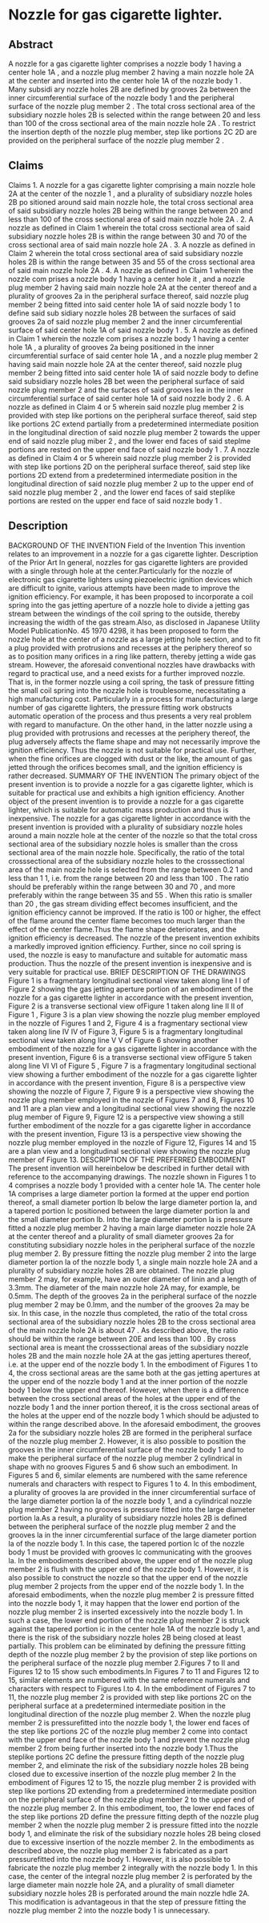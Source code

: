 # Nozzle for gas cigarette lighter.

## Abstract
A nozzle for a gas cigarette lighter comprises a nozzle body 1 having a center hole 1A , and a nozzle plug member 2 having a main nozzle hole 2A at the center and inserted into the center hole 1A of the nozzle body 1 . Many subsidi ary nozzle holes 2B are defined by grooves 2a between the inner circumferential surface of the nozzle body 1 and the peripheral surface of the nozzle plug member 2 . The total cross sectional area of the subsidiary nozzle holes 2B is selected within the range between 20 and less than 100 of the cross sectional area of the main nozzle hole 2A . To restrict the insertion depth of the nozzle plug member, step like portions 2C 2D are provided on the peripheral surface of the nozzle plug member 2 .

## Claims
Claims 1. A nozzle for a gas cigarette lighter comprising a main nozzle hole 2A at the center of the nozzle 1 , and a plurality of subsidiary nozzle holes 2B po sitioned around said main nozzle hole, the total cross sectional area of said subsidiary nozzle holes 2B being within the range between 20 and less than 100 of the cross sectional area of said main nozzle hole 2A . 2. A nozzle as defined in Claim 1 wherein the total cross sectional area of said subsidiary nozzle holes 2B is within the range between 30 and 70 of the cross sectional area of said main nozzle hole 2A . 3. A nozzle as defined in Claim 2 wherein the total cross sectional area of said subsidiary nozzle holes 2B is within the range between 35 and 55 of the cross sectional area of said main nozzle hole 2A . 4. A nozzle as defined in Claim 1 wherein the nozzle com prises a nozzle body 1 having a center hole it , and a nozzle plug member 2 having said main nozzle hole 2A at the center thereof and a plurality of grooves 2a in the peripheral surface thereof, said nozzle plug member 2 being fitted into said center hole 1A of said nozzle body 1 to define said sub sidiary nozzle holes 2B between the surfaces of said grooves 2a of said nozzle plug member 2 and the inner circumferential surface of said center hole 1A of said nozzle body 1 . 5. A nozzle as defined in Claim 1 wherein the nozzle com prises a nozzle body 1 having a center hole 1A , a plurality of grooves 2a being positioned in the inner circumferential surface of said center hole 1A , and a nozzle plug member 2 having said main nozzle hole 2A at the center thereof, said nozzle plug member 2 being fitted into said center hole 1A of said nozzle body to define said subsidiary nozzle holes 2B bet ween the peripheral surface of said nozzle plug member 2 and the surfaces of said grooves lea in the inner circumferential surface of said center hole 1A of said nozzle body 2 . 6. A nozzle as defined in Claim 4 or 5 wherein said nozzle plug member 2 is provided with step like portions on the peripheral surface thereof, said step like portions 2C extend partially from a predetermined intermediate position in the longitudinal direction of said nozzle plug member 2 towards the upper end of said nozzle plug miber 2 , and the lower end faces of said steplme portions are rested on the upper end face of said nozzle body 1 . 7. A nozzle as defined in Claim 4 or 5 wherein said nozzle plug member 2 is provided with step like portions 2D on the peripheral surface thereof, said step like portions 2D extend from a predetermined intermediate position in the longitudinal direction of said nozzle plug member 2 up to the upper end of said nozzle plug member 2 , and the lower end faces of said steplike portions are rested on the upper end face of said nozzle body 1 .

## Description
BACKGROUND OF THE INVENTION Field of the Invention This invention relates to an improvement in a nozzle for a gas cigarette lighter. Description of the Prior Art In general, nozzles for gas cigarette lighters are provided with a single through hole at the center.Particularly for the nozzle of electronic gas cigarette lighters using piezoelectric ignition devices which are difficult to ignite, various attempts have been made to improve the ignition efficiency. For example, it has been proposed to incorporate a coil spring into the gas jetting aperture of a nozzle hole to divide a jetting gas stream between the windings of the coil spring to the outside, thereby increasing the width of the gas stream.Also, as disclosed in Japanese Utility Model PublicationNo. 45 1970 4298, it has been proposed to form the nozzle hole at the center of a nozzle as a large jetting hole section, and to fit a plug provided with protrusions and recesses at the periphery thereof so as to position many orifices in a ring like pattern, thereby jetting a wide gas stream. However, the aforesaid conventional nozzles have drawbacks with regard to practical use, and a need exists for a further improved nozzle. That is, in the former nozzle using a coil spring, the task of pressure fitting the small coil spring into the nozzle hole is troublesome, necessitating a high manufacturing cost. Particularly in a process for manufacturing a large number of gas cigarette lighters, the pressure fitting work obstructs automatic operation of the process and thus presents a very real problem with regard to manufacture. On the other hand, in the latter nozzle using a plug provided with protrusions and recesses at the periphery thereof, the plug adversely affects the flame shape and may not necessarily improve the ignition efficiency. Thus the nozzle is not suitable for practical use. Further, when the fine orifices are clogged with dust or the like, the amount of gas jetted through the orifices becomes small, and the ignition efficiency is rather decreased. SUMMARY OF THE INVENTION The primary object of the present invention is to provide a nozzle for a gas cigarette lighter, which is suitable for practical use and exhibits a high ignition efficiency. Another object of the present invention is to provide a nozzle for a gas cigarette lighter, which is suitable for automatic mass production and thus is inexpensive. The nozzle for a gas cigarette lighter in accordance with the present invention is provided with a plurality of subsidiary nozzle holes around a main nozzle hole at the center of the nozzle so that the total cross sectional area of the subsidiary nozzle holes is smaller than the cross sectional area of the main nozzle hole. Specifically, the ratio of the total crosssectional area of the subsidiary nozzle holes to the crosssectional area of the main nozzle hole is selected from the range between 0.2 1 and less than 1 1, i.e. from the range between 20 and less than 100 . The ratio should be preferably within the range between 30 and 70 , and more preferably within the range between 35 and 55 . When this ratio is smaller than 20 , the gas stream dividing effect becomes insufficient, and the ignition efficiency cannot be improved. If the ratio is 100 or higher, the effect of the flame around the center flame becomes too much larger than the effect of the center flame.Thus the flame shape deteriorates, and the ignition efficiency is decreased. The nozzle of the present invention exhibits a markedly improved ignition efficiency. Further, since no coil spring is used, the nozzle is easy to manufacture and suitable for automatic mass production. Thus the nozzle of the present invention is inexpensive and is very suitable for practical use. BRIEF DESCRIPTION OF THE DRAWINGS Figure 1 is a fragmentary longitudinal sectional view taken along line I I of Figure 2 showing the gas jetting aperture portion of an embodiment of the nozzle for a gas cigarette lighter in accordance with the present invention, Figure 2 is a transverse sectional view ofFigure 1 taken along line II II of Figure 1 , Figure 3 is a plan view showing the nozzle plug member employed in the nozzle of Figures 1 and 2, Figure 4 is a fragmentary sectional view taken along line IV IV of Figure 3, Figure 5 is a fragmentary longitudinal sectional view taken along line V V of Figure 6 showing another embodiment of the nozzle for a gas cigarette lighter in accordance with the present invention, Figure 6 is a transverse sectional view ofFigure 5 taken along line VI VI of Figure 5 , Figure 7 is a fragmentary longitudinal sectional view showing a further embodiment of the nozzle for a gas cigarette lighter in accordance with the present invention, Figure 8 is a perspective view showing the nozzle of Figure 7, Figure 9 is a perspective view showing the nozzle plug member employed in the nozzle of Figures 7 and 8, Figures 10 and 11 are a plan view and a longitudinal sectional view showing the nozzle plug member of Figure 9, Figure 12 is a perspective view showing a still further embodiment of the nozzle for a gas cigarette ligher in accordance with the present invention, Figure 13 is a perspective view showing the nozzle plug member employed in the nozzle of Figure 12, Figures 14 and 15 are a plan view and a longitudinal sectional view showing the nozzle plug member of Figure 13. DESCRIPTION OF THE PREFERRED EMBODIMENT The present invention will hereinbelow be described in further detail with reference to the accompanying drawings. The nozzle shown in Figures 1 to 4 comprises a nozzle body 1 provided with a center hole 1A. The center hole 1A comprises a large diameter portion la formed at the upper end portion thereof, a small diameter portion lb below the large diameter portion la, and a tapered portion lc positioned between the large diameter portion la and the small diameter portion Ib. Into the large diameter portion la is pressure fitted a nozzle plug member 2 having a main large diameter nozzle hole 2A at the center thereof and a plurality of small diameter grooves 2a for constituting subsidiary nozzle holes in the peripheral surface of the nozzle plug member 2. By pressure fitting the nozzle plug member 2 into the large diameter portion la of the nozzle body 1, a single main nozzle hole 2A and a plurality of subsidiary nozzle holes 2B are obtained. The nozzle plug member 2 may, for example, have an outer diameter of linin and a length of 3.3mm. The diameter of the main nozzle hole 2A may, for example, be 0.5mm. The depth of the grooves 2a in the peripheral surface of the nozzle plug member 2 may be 0.lmm, and the number of the grooves 2a may be six. In this case, in the nozzle thus completed, the ratio of the total cross sectional area of the subsidiary nozzle holes 2B to the cross sectional area of the main nozzle hole 2A is about 47 . As described above, the ratio should be within the range between 20E and less than 100 . By cross sectional area is meant the crosssectional areas of the subsidiary nozzle holes 2B and the main nozzle hole 2A at the gas jetting apertures thereof, i.e. at the upper end of the nozzle body 1. In the embodiment of Figures 1 to 4, the cross sectional areas are the same both at the gas jetting apertures at the upper end of the nozzle body 1 and at the inner portion of the nozzle body 1 below the upper end thereof. However, when there is a difference between the cross sectional areas of the holes at the upper end of the nozzle body 1 and the inner portion thereof, it is the cross sectional areas of the holes at the upper end of the nozzle body 1 which should be adjusted to within the range described above. In the aforesaid embodiment, the grooves 2a for the subsidiary nozzle holes 2B are formed in the peripheral surface of the nozzle plug member 2. However, it is also possible to position the grooves in the inner circumferential surface of the nozzle body 1 and to make the peripheral surface of the nozzle plug member 2 cylindrical in shape with no grooves Figures 5 and 6 show such an embodiment. In Figures 5 and 6, similar elements are numbered with the same reference numerals and characters with respect to Figures 1 to 4. In this embodiment, a plurality of grooves la are provided in the inner circumferential surface of the large diameter portion la of the nozzle body 1, and a cylindrical nozzle plug member 2 having no grooves is pressure fitted into the large diameter portion la.As a result, a plurality of subsidiary nozzle holes 2B is defined between the peripheral surface of the nozzle plug member 2 and the grooves la in the inner circumferential surface of the large diameter portion la of the nozzle body 1. In this case, the tapered portion lc of the nozzle body 1 must be provided with grooves lc communicating with the grooves la. In the embodiments described above, the upper end of the nozzle plug member 2 is flush with the upper end of the nozzle body 1. However, it is also possible to construct the nozzle so that the upper end of the nozzle plug member 2 projects from the upper end of the nozzle body 1. In the aforesaid embodiments, when the nozzle plug member 2 is pressure fitted into the nozzle body 1, it may happen that the lower end portion of the nozzle plug member 2 is inserted excessively into the nozzle body 1. In such a case, the lower end portion of the nozzle plug member 2 is struck against the tapered portion ic in the center hole 1A of the nozzle body 1, and there is the risk of the subsidiary nozzle holes 2B being closed at least partially. This problem can be eliminated by defining the pressure fitting depth of the nozzle plug member 2 by the provision of step like portions on the peripheral surface of the nozzle plug member 2.Figures 7 to II and Figures 12 to 15 show such embodiments.In Figures 7 to 11 and Figures 12 to 15, similar elements are numbered with the same reference numerals and characters with respect to Figures l.to 4. In the embodiment of Figures 7 to 11, the nozzle plug member 2 is provided with step like portions 2C on the peripheral surface at a predetermined intermediate position in the longitudinal direction of the nozzle plug member 2. When the nozzle plug member 2 is pressurefitted into the nozzle body 1, the lower end faces of the step like portions 2C of the nozzle plug member 2 come into contact with the upper end face of the nozzle body 1 and prevent the nozzle plug member 2 from being further inserted into the nozzle body 1.Thus the steplike portions 2C define the pressure fitting depth of the nozzle plug member 2, and eliminate the risk of the subsidiary nozzle holes 2B being closed due to excessive insertion of the nozzle plug member 2 In the embodiment of Figures 12 to 15, the nozzle plug member 2 is provided with step like portions 2D extending from a predetermined intermediate position on the peripheral surface of the nozzle plug member 2 to the upper end of the nozzle plug member 2. In this embodiment, too, the lower end faces of the step like portions 2D define the pressure fitting depth of the nozzle plug member 2 when the nozzle plug member 2 is pressure fitted into the nozzle body 1, and eliminate the risk of the subsidiary nozzle holes 2B being closed due to excessive insertion of the nozzle member 2. In the embodiments as described above, the nozzle plug member 2 is fabricated as a part pressurefitted into the nozzle body 1. However, it is also possible to fabricate the nozzle plug member 2 integrally with the nozzle body 1. In this case, the center of the integral nozzle plug member 2 is perforated by the large diameter main nozzle hole 2A, and a plurality of small diameter subsidiary nozzle holes 2B is perforated around the main nozzle hdle 2A. This modification is advantageous in that the step of pressure fitting the nozzle plug member 2 into the nozzle body 1 is unnecessary.